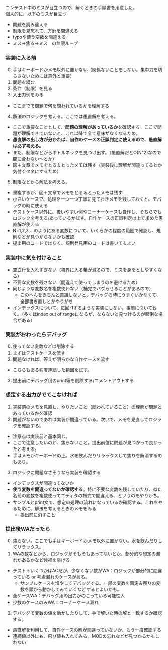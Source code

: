 コンテスト中のミスが目立つので、解くときの手順書を用意した。  
個人的に、以下のミスが目立つ  
 - 問題を読み違える
 - 制限を見忘れて、方針を間違える
 - typoや使う変数を間違える
 - ミス→焦る→ミス　の無限ループ


### 実装に入る前
0. 手はキーボードかメモ以外に置かない（関係ないことをしない。集中力を切らさないためには意外と重要）
1. 問題を読む
2. 条件（制限）を見る
3. 入出力例をみる
  - ここまでで問題で何を問われているかを理解する
4. 解法のロジックを考える。ここでは愚直解を考える。
  - ここで重要なこととして、**問題の理解があっているか**を確認する。ここで問題が理解できていないと、これ以降で全て意味がなくなるため。
  - **愚直解の出し方が分かれば、自作のケースの正誤判定に使えるので、愚直解は必ず考える。**
  - また、制限などからボトルネックを見つけ出す。（愚直解だとO(N^2)なので間に合わない～とか）
  - 図＋文章でメモをとる＆とったメモは残す（実装後に理解が間違ってるとか気付くタネにするため）
5. 制限などから解法を考える。
  - 重複するが、図＋文章でメモをとる＆とったメモは残す
  - 小さいケースで、処理を一つ一つ丁寧に見ておきメモを残しておくと、デバッグの時に使える
  - テストケース以外に、扱いやすい例やコーナーケースも自作し、そちらでもロジックを考える/あっているか試す。自作ケースの正誤判定は上で求めた愚直解が使える
  - N=1,2,3,...のようにある変数について、いくらかの程度の範囲で確認し、規則などが見つからないかも確認
  - 提出用のコードではなく、規則発見用のコードは書いてもよい

### 実装中に気を付けること
 - 空白行を入れすぎない（視界に入る量が減るので、ミスを身をとしやすくなる）
 - 不要な変数を残さない（間違えて使ってしまうのを避けるため）
 - 同じような変数名を複数使わない（補完でバグらせることがあるので）
   - このへんをきちんと意識しないと、デバッグの時にうまくいかなくて、全部書き直しとかやりがち
 - インデックスについて、毎回-1するような実装にしない。事前に引いておく。（多くはindex out of rangeになるが、ならないと見つけるのが面倒な場合がある）

### 実装がおわったらデバッグ
0. 使ってない変数などは削除する
1. まずはテストケースを流す
2. 問題なければ、答えが明らかな自作ケースを流す
  - こちらもある程度連続した範囲を試す。
3. 提出前にデバッグ用のprint等を削除する/コメントアウトする

### 想定する出力がでてこなければ
1. 実装前のメモを見直し、やりたいこと（問われていること）の理解が問題とあっているかを確認
2. 問題がないのであれば実装が間違っている。次いで、メモを見直してロジックを確認する。
  - 注意点は実装前と基本同じ。
  - ここで注意したいのが、焦らないこと。提出前位に問題が見つかって良かったと考える。
  - 手はメモかキーボードの上。水を飲んだりリラックスして焦りを解消するのもあり。
3. ロジックに問題なさそうなら実装を確認する
  - インデックスが間違ってないか
  -  **使う変数を間違ってないか確認する**。特に不要な変数を残していたり、似た名前の変数を複数使ってエディタの補完で間違える、というのをやりがち。
  - サンプルとprint文で、想定の処理の流れになっているか確認する。これをやるために、解法を考えるときのメモをみる
    - 提出前に消すこと

### 提出後WAだったら
0. 焦らない。ここでも手はキーボードかメモ以外に置かない。水を飲んだりしてリラックス。
1. WAの数などから、ロジックがそもそもあってないとか、部分的な想定の漏れがあるかなど候補を挙げる
 - テスト＋いくつかはACだが、少なくない数がWA：ロジックが部分的に間違っている or 考慮漏れのケースがある。
   - サンプルケースを増やしてデバッグする。一部の変数を固定＆残りの変数を頭から動かしてみていくなどするとよいかも。
 - 全ケースWA：デバッグ用の出力がのこっている可能性大
 - 少数のケースのみWA：コーナーケース漏れ
2. デバッグで変数の値を動かしたりして、手で解いた時の解と一致するか確認する。
  - 愚直解を利用して、自作ケースの解が間違っていないか、もう一度確認する
  - 連続値以外にも、飛び値も入れてみる。MODの忘れなどが見つかるかもしれない